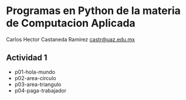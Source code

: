 # Programas en Python de la materia de Computacion Aplicada

Carlos Hector Castaneda Ramirez
castr@uaz.edu.mx

## Actividad 1
- p01-hola-mundo
- p02-area-circulo
- p03-area-triangulo
- p04-paga-trabajador